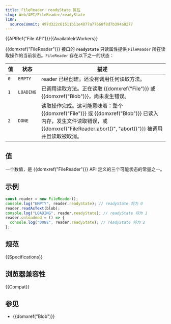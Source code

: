 ```yaml
---
title: FileReader：readyState 属性
slug: Web/API/FileReader/readyState
l10n:
  sourceCommit: 497d322c61511b11e4877a77660f8d7b394a8277
---
```


{{APIRef("File API")}}{{AvailableInWorkers}}

{{domxref("FileReader")}} 接口的 **`readyState`** 只读属性提供 `FileReader` 所在读取操作的当前状态。`FileReader` 存在以下之一的状态：

| 值  | 状态      | 描述                                                                                                                                                                             |
| --- | --------- | -------------------------------------------------------------------------------------------------------------------------------------------------------------------------------- |
| `0` | `EMPTY`   | reader 已经创建。还没有调用任何读取方法。                                                                                                                                        |
| `1` | `LOADING` | 已调用读取方法。正在读取 {{domxref("File")}} 或 {{domxref("Blob")}}，尚未发生错误。                                                                                              |
| `2` | `DONE`    | 读取操作完成。这可能意味着：整个 {{domxref("File")}} 或 {{domxref("Blob")}} 已读入内存，发生文件读取错误，或 {{domxref("FileReader.abort()", "abort()")}} 被调用并且读取被取消。 |

## 值

一个数值，是 {{domxref("FileReader")}} API 定义的三个可能状态的常量之一。

## 示例

```js
const reader = new FileReader();
console.log("EMPTY", reader.readyState); // readyState 将为 0
reader.readAsText(blob);
console.log("LOADING", reader.readyState); // readyState 将为 1
reader.onloadend = () => {
  console.log("DONE", reader.readyState); // readyState 将为 2
};
```

## 规范

{{Specifications}}

## 浏览器兼容性

{{Compat}}

## 参见

- {{domxref("Blob")}}
